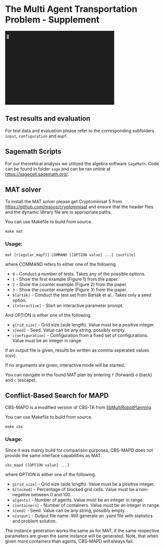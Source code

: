 # The Multi Agent Transportation Problem - Supplement

![](teaser.gif)

## Test results and evaluation

For test data and evaluation please refer to the corresponding subfolders `input`, `configuration` and `mapf`.

## Sagemath Scripts

For our theoretical analysis we utilized the algebra software `SageMath`.
Code can be found in folder `sage` and can be ran online at <https://sagecell.sagemath.org/>.

## MAT solver

To install the MAT solver please get Cryptominisat 5 from <https://github.com/msoos/cryptominisat> and ensure that the header files and the dynamic library file are in appropriate paths.

You can use Makefile to build from source.

```shell
make mat
```

### Usage:

```shell
mat [r[egular_mapf]] COMMAND [[OPTION value] ...] [outfile]
```

where COMMAND refers to either one of the following.

* `0` - Conduct a number of tests. Takes any of the possible options.
* `1` - Show the first example (Figure 1) from the paper.
* `2` - Show the counter example (Figure 2) from the paper.
* `3` - Show the counter example (Figure 3) from the paper.
* `b[arták]` - Conduct the test set from Barták et al.. Takes only a seed option.
* `i[nteractive]` - Start an interactive parameter prompt.

And OPTION is either one of the following.

* `g[rid_size]` - Grid size (side length). Value must be a positive integer.
* `s[eed]` - Seed. Value can be any string, possibly empty.
* `c[onfiguration]` - Configuration from a fixed set of configurations. Value must be an integer in range.

If an output file is given, results be written as comma seperated values (csv).

If no arguments are given, interactive mode will be started.

You can navigate in the found MAT plan by entering `f` (forward) `d` (back) and `c` (escape).

## Conflict-Based Search for MAPD

CBS-MAPD is a modified version of CBS-TA from [libMultiRobotPlanning](https://github.com/whoenig/libMultiRobotPlanning).

You can use Makefile to build from source.

```shell
make cbs
```

### Usage:

Since it was mainly build for comparison purposes, CBS-MAPD does not provide the same interface capabilities as MAT.

```shell
cbs_mapd [[OPTION value] ...]
```

where OPTION is either one of the following.

* `g[rid_size]` - Grid size (side length). Value must be a positive integer.
* `b[locked]` - Percentage of blocked grid cells. Value must be a non-negative between 0 and 100.
* `a[gents]` - Number of agents. Value must be an integer in range.
* `c[ontainers]` - Number of containers. Value must be an integer in range.
* `s[eed]` - Seed. Value can be any string, possibly empty.
* `o[utput]` - Output file name. Will generate an .yaml file with statistics and problem solution.

The instance generation works the same as for MAT,
if the same respective parameters are given the same instance will be generated.
Note, that when given more containers than agents, CBS-MAPD will always fail.